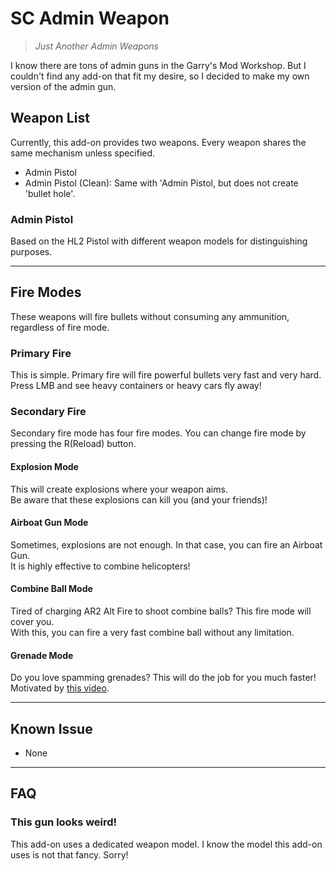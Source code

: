 # SC Admin Weapon

<steam-workshop itemid="3011567266"></steam-workshop>

> *Just Another Admin Weapons*

I know there are tons of admin guns in the Garry's Mod Workshop. But I couldn't find any add-on that fit my desire, so I decided to make my own version of the admin gun.

## Weapon List

Currently, this add-on provides two weapons. Every weapon shares the same mechanism unless specified.

* Admin Pistol
* Admin Pistol (Clean): Same with 'Admin Pistol, but does not create 'bullet hole'.

### Admin Pistol

Based on the HL2 Pistol with different weapon models for distinguishing purposes.

***

## Fire Modes

These weapons will fire bullets without consuming any ammunition, regardless of fire mode.

### Primary Fire

This is simple. Primary fire will fire powerful bullets very fast and very hard.  
Press LMB and see heavy containers or heavy cars fly away!

### Secondary Fire

Secondary fire mode has four fire modes. You can change fire mode by pressing the R(Reload) button.

#### Explosion Mode

This will create explosions where your weapon aims.  
Be aware that these explosions can kill you (and your friends)!

#### Airboat Gun Mode

Sometimes, explosions are not enough. In that case, you can fire an Airboat Gun.  
It is highly effective to combine helicopters!

#### Combine Ball Mode

Tired of charging AR2 Alt Fire to shoot combine balls? This fire mode will cover you.  
With this, you can fire a very fast combine ball without any limitation.

#### Grenade Mode

Do you love spamming grenades? This will do the job for you much faster!  
Motivated by [this video](http://youtu.be/LJDTgsXsP0k).

***

## Known Issue

* None

***

## FAQ

### This gun looks weird!

This add-on uses a dedicated weapon model. I know the model this add-on uses is not that fancy. Sorry!
